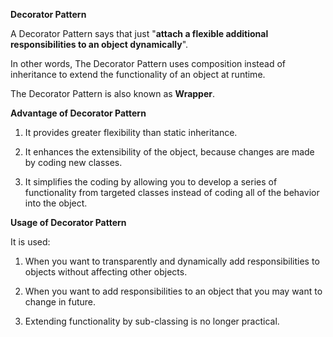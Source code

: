 **Decorator Pattern**

A Decorator Pattern says that just "**attach a flexible additional responsibilities to an object dynamically**".

In other words, The Decorator Pattern uses composition instead of inheritance to extend the functionality of an object at runtime.

The Decorator Pattern is also known as **Wrapper**.

**Advantage of Decorator Pattern**

1) It provides greater flexibility than static inheritance.

2) It enhances the extensibility of the object, because changes are made by coding new classes.

3) It simplifies the coding by allowing you to develop a series of functionality from targeted classes instead of coding all of the behavior into the object.

**Usage of Decorator Pattern**

It is used:

1) When you want to transparently and dynamically add responsibilities to objects without affecting other objects.

2) When you want to add responsibilities to an object that you may want to change in future.
3) Extending functionality by sub-classing is no longer practical.
